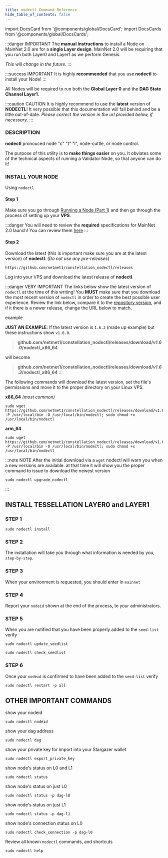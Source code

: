 ```yaml
---
title: nodectl Command Reference
hide_table_of_contents: false
---
```


import DocsCard from '@components/global/DocsCard';
import DocsCards from '@components/global/DocsCards';

<head>
  <title>MainNet 2.0 Automation with nodectl</title>
  <meta
    name="description"
    content="MainNet 2.0 Automation"
  />
  <style>{`
    :root {
      --doc-item-container-width: 60rem;
    }
  `}
  </style>
</head>

:::danger IMPORTANT
The **manual instructions** to install a Node on MainNet 2.0 are for a **single Layer design**.  MainNet 2.0 will be requiring that you run both Layer0 and Layer1 as we perform Genesis.  

*This will change in the future*.
:::

:::success IMPORTANT
It is highly **recommended** that you use **nodectl** to install your Node!
:::

All Nodes will be required to run both the **Global Layer 0** and the **DAG State Channel Layer1**.

:::caution CAUTION
It is highly recommend to use the **latest** version of **NODECTL**!  It very possible that this documentation will fall behind and be a little out-of-date.  *Please correct the version in the url provided below, if necessary*.
:::

### DESCRIPTION

**nodectl** pronouced node "c" "t" "l", node-cuttle, or node control.

The purpose of this utility is to **make things easier** on you.  It obviates some of the technical aspects of running a Validator Node, so that anyone can do it!

### INSTALL YOUR NODE
Using `nodectl`

#### Step 1
Make sure you go through [Running a Node (Part 1)](./../validator/install) and then go through the process of setting up your **VPS**.

:::danger
You will need to review the **required** specifications for MainNet 2.0 launch!  You can review them [here](./../validator/specs)
:::

#### Step 2
Download the latest (this is important make sure you are at the latest version) of **nodectl**. (*Do not use any pre-releases*)
```
https://github.com/netmet1/constellation_nodectl/releases
```
Log into your VPS and download the latest release of **nodectl**.

:::danger VERY IMPORTANT
The links below show the latest version of `nodectl` at the time of this writing!  You **MUST** make sure that you download the most recent version of `nodectl` in order to create the best possible user experience.   Review the link below, compare it to the [repository version](https://github.com/netmet1/constellation_nodectl/releases), and if it there is a newer release, change the URL below to match.

example 

**JUST AN EXAMPLE**: If the latest version is `1.6.2` (made up example) but these instructions show `v1.6.0`.

> **github.com/netmet1/constellation_nodectl/releases/download/*v1.6.0*/nodectl_x86_64**

will become

> **github.com/netmet1/constellation_nodectl/releases/download/*v1.6.3*/nodectl_x86_64**
:::

The following commands will download the latest version, set the file's permissions and move it to the proper directory on your Linux VPS.

**x86_64** *(most common)*
```
sudo wget https://github.com/netmet1/constellation_nodectl/releases/download/v1.6.0/nodectl_x86_64 -P /usr/local/bin -O /usr/local/bin/nodectl; sudo chmod +x /usr/local/bin/nodectl
```

**arm_64**
```
sudo wget https://github.com/netmet1/constellation_nodectl/releases/download/v1.6.0/nodectl_arm64 -P /usr/local/bin -O /usr/local/bin/nodectl; sudo chmod +x /usr/local/bin/nodectl
```

:::note NOTE
After the initial download via a `wget` nodectl will warn you when a new versions are available.  at that time it will show you the proper command to issue to download the newest version
```
sudo nodectl upgrade_nodectl
```
:::

## INSTALL TESSELLATION LAYER0 and LAYER1

### STEP 1
```
sudo nodectl install
```

### STEP 2
The installation will take you through what information is needed by you, `step-by-step`.

### STEP 3
When your environment is requested, you should enter in `mainnet`

### STEP 4
Report your `nodeid` shown at the end of the process, to your administrators.

### STEP 5
When you are notified that you have been properly added to the `seed-list`
verify
```
sudo nodectl update_seedlist
```
```
sudo nodectl check_seedlist
```

### STEP 6
Once your `nodeid` is confirmed to have been added to the `seed-list`
verify
```
sudo nodectl restart -p all
```

## OTHER IMPORTANT COMMANDS
show your nodeid
```
sudo nodectl nodeid
```
show your dag address
```
sudo nodectl dag
```
show your private key for import into your Stargazer wallet
```
sudo nodectl export_private_key
```
show node's status on L0 and L1
```
sudo nodectl status
```
show node's status on just L0
```
sudo nodectl status -p dag-l0
```
show node's status on just L1
```
sudo nodectl status -p dag-l1
```
show node's connection status on L0
```
sudo nodectl check_connection -p dag-l0
```
Review all known `nodectl` commands, and shortcuts
```
sudo nodectl help
```